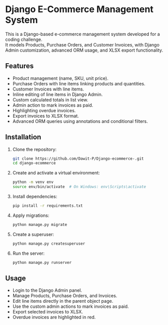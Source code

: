 # Django E-Commerce Management System

This is a Django-based e-commerce management system developed for a coding challenge.  
It models Products, Purchase Orders, and Customer Invoices, with Django Admin customization, advanced ORM usage, and XLSX export functionality.

## Features

- Product management (name, SKU, unit price).
- Purchase Orders with line items linking products and quantities.
- Customer Invoices with line items.
- Inline editing of line items in Django Admin.
- Custom calculated totals in list view.
- Admin action to mark invoices as paid.
- Highlighting overdue invoices.
- Export invoices to XLSX format.
- Advanced ORM queries using annotations and conditional filters.

## Installation

1. Clone the repository:
    ```bash
    git clone https://github.com/Dawit-P/Django-ecommerce-.git
    cd django-ecommerce
    ```

2. Create and activate a virtual environment:
    ```bash
    python -m venv env
    source env/bin/activate  # On Windows: env\Scripts\activate
    ```

3. Install dependencies:
    ```bash
    pip install -r requirements.txt
    ```

4. Apply migrations:
    ```bash
    python manage.py migrate
    ```

5. Create a superuser:
    ```bash
    python manage.py createsuperuser
    ```

6. Run the server:
    ```bash
    python manage.py runserver
    ```

## Usage

- Login to the Django Admin panel.
- Manage Products, Purchase Orders, and Invoices.
- Edit line items directly in the parent object page.
- Use the custom admin actions to mark invoices as paid.
- Export selected invoices to XLSX.
- Overdue invoices are highlighted in red.
